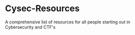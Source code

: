 # Cysec-Resources

A comprehensive list of resources for all people starting out in Cybersecurity and CTF's
